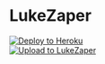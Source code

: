 # LukeZaper
[![Deploy to Heroku](https://www.herokucdn.com/deploy/button.png)](https://heroku.com/deploy)  
[![Upload to LukeZaper](http://lukewon.com/UploadButton.png)](http://lukezaper.herokuapp.com)  
